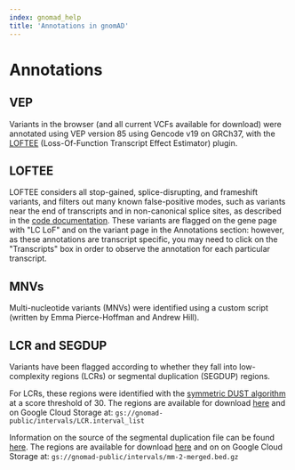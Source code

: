 ```yaml
---
index: gnomad_help
title: 'Annotations in gnomAD'
---
```


#  Annotations

## VEP

Variants in the browser (and all current VCFs available for download) were annotated using VEP version 85 using Gencode v19 on GRCh37, with the [LOFTEE](https://github.com/konradjk/loftee) (Loss-Of-Function Transcript Effect Estimator) plugin.

## LOFTEE

LOFTEE considers all stop-gained, splice-disrupting, and frameshift variants, and filters out many known false-positive modes, such as variants near the end of transcripts and in non-canonical splice sites, as described in the [code documentation](https://github.com/konradjk/loftee). These variants are flagged on the gene page with "LC LoF" and on the variant page in the Annotations section: however, as these annotations are transcript specific, you may need to click on the "Transcripts" box in order to observe the annotation for each particular transcript.

## MNVs

Multi-nucleotide variants (MNVs) were identified using a custom script (written by Emma Pierce-Hoffman and Andrew Hill).

## LCR and SEGDUP

Variants have been flagged according to whether they fall into low-complexity regions (LCRs) or segmental duplication (SEGDUP) regions.

For LCRs, these regions were identified with the [symmetric DUST algorithm](https://www.ncbi.nlm.nih.gov/pubmed/16796549) at a score threshold of 30. The regions are available for download [here](https://console.cloud.google.com/storage/browser/gnomad-public/intervals/LCR.interval_list) and on Google Cloud Storage at: `gs://gnomad-public/intervals/LCR.interval_list`

Information on the source of the segmental duplication file can be found [here](https://github.com/ga4gh/benchmarking-tools/tree/master/resources/stratification-bed-files/SegmentalDuplications). The regions are available for download [here](https://console.cloud.google.com/storage/browser/gnomad-public/intervals/mm-2-merged.bed.gz) and on on Google Cloud Storage at: `gs://gnomad-public/intervals/mm-2-merged.bed.gz`

